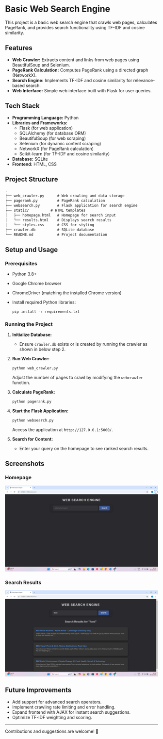 # Basic Web Search Engine

This project is a basic web search engine that crawls web pages, calculates PageRank, and provides search functionality using TF-IDF and cosine similarity.

## Features

- **Web Crawler:** Extracts content and links from web pages using BeautifulSoup and Selenium.
- **PageRank Calculation:** Computes PageRank using a directed graph (NetworkX).
- **Search Engine:** Implements TF-IDF and cosine similarity for relevance-based search.
- **Web Interface:** Simple web interface built with Flask for user queries.

## Tech Stack

- **Programming Language:** Python
- **Libraries and Frameworks:**
  - Flask (for web application)
  - SQLAlchemy (for database ORM)
  - BeautifulSoup (for web scraping)
  - Selenium (for dynamic content scraping)
  - NetworkX (for PageRank calculation)
  - Scikit-learn (for TF-IDF and cosine similarity)
- **Database:** SQLite
- **Frontend:** HTML, CSS

## Project Structure

```
.
├── web_crawler.py      # Web crawling and data storage
├── pagerank.py         # PageRank calculation
├── websearch.py        # Flask application for search engine
├── static/          # HTML templates
│   ├── homepage.html   # Homepage for search input
│   └── results.html    # Displays search results
│   └── styles.css      # CSS for styling
├── crawler.db          # SQLite database
└── README.md           # Project documentation
```

## Setup and Usage

### Prerequisites

- Python 3.8+
- Google Chrome browser
- ChromeDriver (matching the installed Chrome version)
- Install required Python libraries:

  ```bash
  pip install -r requirements.txt
  ```

### Running the Project

1. **Initialize Database:**
   - Ensure `crawler.db` exists or is created by running the crawler as shown in below step 2.

2. **Run Web Crawler:**
   ```bash
   python web_crawler.py
   ```
   Adjust the number of pages to crawl by modifying the `webcrawler` function.

3. **Calculate PageRank:**
   ```bash
   python pagerank.py
   ```

4. **Start the Flask Application:**
   ```bash
   python websearch.py
   ```
   Access the application at `http://127.0.0.1:5000/`.

5. **Search for Content:**
   - Enter your query on the homepage to see ranked search results.

## Screenshots

### Homepage
![Homepage](static/Screenshot%20(113).png)

### Search Results
![Search Results](static/Screenshot%20(114).png)

## Future Improvements

- Add support for advanced search operators.
- Implement crawling rate limiting and error handling.
- Expand frontend with AJAX for instant search suggestions.
- Optimize TF-IDF weighting and scoring.



---

Contributions and suggestions are welcome! 🚀
